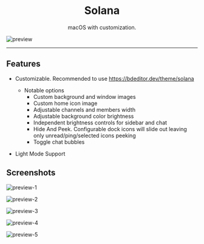 <h1 align="center">Solana</h1>
<p align="center">macOS with customization.</p>

![preview](https://maendisease.github.io/Solana/illustrations/preview.png)

---

## Features
* Customizable. Recommended to use https://bdeditor.dev/theme/solana
    * Notable options
        * Custom background and window images
        * Custom home icon image
        * Adjustable channels and members width
        * Adjustable background color brightness
        * Independent brightness controls for sidebar and chat
        * Hide And Peek. Configurable dock icons will slide out leaving only unread/ping/selected icons peeking
        * Toggle chat bubbles

* Light Mode Support

## Screenshots
![preview-1](https://maendisease.github.io/Solana/illustrations/preview-1.png)

![preview-2](https://maendisease.github.io/Solana/illustrations/preview-2.png)

![preview-3](https://maendisease.github.io/Solana/illustrations/preview-3.png)

![preview-4](https://maendisease.github.io/Solana/illustrations/preview-4.png)

![preview-5](https://user-images.githubusercontent.com/90428263/183326277-9e38fadc-1c27-495e-9eda-ba92ef4fc776.png)
